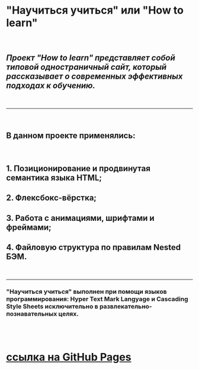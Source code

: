 # **"Научиться учиться" или "How to learn"** 
<br />

## *Проект "How to learn" представляет собой типовой одностраничный сайт, который рассказывает о современных эффективных подходах к обучению.* 
<br />

---
<br />

## В данном проекте применялись: 
<br />

## 1. Позиционирование и продвинутая семантика языка HTML;
## 2. Флексбокс-вёрстка;
## 3. Работа с анимациями, шрифтами и фреймами;
## 4. Файловую структура по правилам Nested БЭМ.
<br />

---
### "Научиться учиться" выполнен при помощи языков программирования: Hyper Text Mark Langyage и Cascading Style Sheets исключительно в развлекательно-познавательных целях.
<br />
<br />

# [ссылка на GitHub Pages](https://bukingemskiy.github.io/learn-to-learn/)

